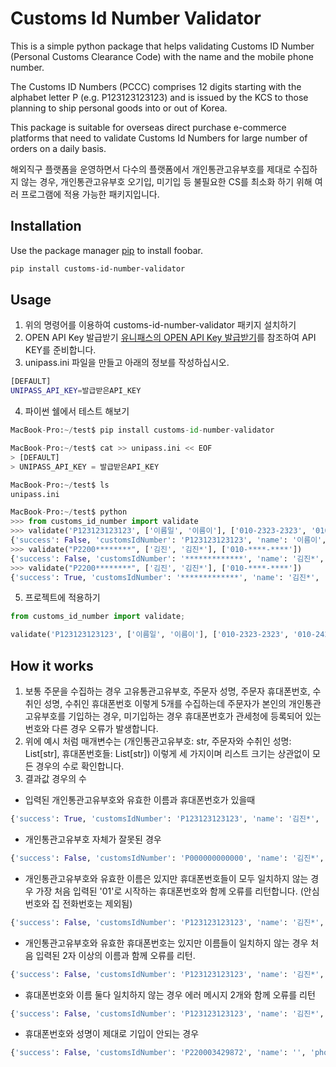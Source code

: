 # Customs Id Number Validator

This is a simple python package that helps validating Customs ID Number (Personal Customs Clearance Code) with the name and the mobile phone number.

The Customs ID Numbers (PCCC) comprises 12 digits starting with the alphabet letter P (e.g. P123123123123) and is issued by the KCS to those planning to ship personal goods into or out of Korea.

This package is suitable for overseas direct purchase e-commerce platforms that need to validate Customs Id Numbers for large number of orders on a daily basis.

해외직구 플랫폼을 운영하면서 다수의 플랫폼에서 개인통관고유부호를 제대로 수집하지 않는 경우, 개인통관고유부호 오기입, 미기입 등 불필요한 CS를 최소화 하기 위해 여러 프로그램에 적용 가능한 패키지입니다. 

## Installation
Use the package manager [pip](https://pip.pypa.io/en/stable/) to install foobar.

```bash
pip install customs-id-number-validator
```

## Usage
1. 위의 명령어를 이용하여 customs-id-number-validator 패키지 설치하기
2. OPEN API Key 발급받기
    <a href="https://blog.naver.com/k_customs/222049852125">유니패스의 OPEN API Key 발급받기</a>를 참조하여 API KEY를 준비합니다.
3. unipass.ini 파일을 만들고 아래의 정보를 작성하십시오.

```bash
[DEFAULT]
UNIPASS_API_KEY=발급받은API_KEY
```

4. 파이썬 쉘에서 테스트 해보기
```python
MacBook-Pro:~/test$ pip install customs-id-number-validator

MacBook-Pro:~/test$ cat >> unipass.ini << EOF 
> [DEFAULT]
> UNIPASS_API_KEY = 발급받은API_KEY

MacBook-Pro:~/test$ ls
unipass.ini    

MacBook-Pro:~/test$ python
>>> from customs_id_number import validate
>>> validate('P123123123123', ['이름일', '이름이'], ['010-2323-2323', '010-2424-2424'])
{'success': False, 'customsIdNumber': 'P123123123123', 'name': '이름이', 'phone': '010-2424-2424', 'errors': ['납세의무자 개인통관고유부호가 존재하지 않습니다.']}
>>> validate("P2200********", ['김진', '김진*'], ['010-****-****'])
{'success': False, 'customsIdNumber': '*************', 'name': '김진*', 'phone': '010-****-****', 'errors': ['납세의무자 휴대전화번호가 일치하지 않습니다.']}
>>> validate("P2200********", ['김진', '김진*'], ['010-****-****'])
{'success': True, 'customsIdNumber': '*************', 'name': '김진*', 'phone': '010-****-****', 'errors': []}
```

5. 프로젝트에 적용하기
```python
from customs_id_number import validate;

validate('P123123123123', ['이름일', '이름이'], ['010-2323-2323', '010-2424-2424'])
```

## How it works

1. 보통 주문을 수집하는 경우 고유통관고유부호, 주문자 성명, 주문자 휴대폰번호, 수취인 성명, 수취인 휴대폰번호 이렇게 5개를 수집하는데 주문자가 본인의 개인통관고유부호를 기입하는 경우, 미기입하는 경우 휴대폰번호가 관세청에 등록되어 있는 번호와 다른 경우 오류가 발생합니다.
2. 위에 예시 처럼 매개변수는 (개인통관고유부호: str, 주문자와 수취인 성명: List[str], 휴대폰번호들: List[str]) 이렇게 세 가지이며 리스트 크기는 상관없이 모든 경우의 수로 확인합니다.
3. 결과값 경우의 수<br />

- 입력된 개인통관고유부호와 유효한 이름과 휴대폰번호가 있을때
```python
{'success': True, 'customsIdNumber': 'P123123123123', 'name': '김진*', 'phone': '010-****-****', 'errors': []}
```
- 개인통관고유부호 자체가 잘못된 경우
```python
{'success': False, 'customsIdNumber': 'P000000000000', 'name': '김진*', 'phone': '010-****-****', 'errors': ['납세의무자 개인통관고유부호가 존재하지 않습니다.']}
```
- 개인통관고유부호와 유효한 이름은 있지만 휴대폰번호들이 모두 일치하지 않는 경우 가장 처음 입력된 '01'로 시작하는 휴대폰번호와 함께 오류를 리턴합니다. (안심번호와 집 전화번호는 제외됨)
```python
{'success': False, 'customsIdNumber': 'P123123123123', 'name': '김진*', 'phone': '010-****-****', 'errors': ['납세의무자 휴대전화번호가 일치하지 않습니다.']}
```
- 개인통관고유부호와 유효한 휴대폰번호는 있지만 이름들이 일치하지 않는 경우 처음 입력된 2자 이상의 이름과 함께 오류를 리턴.
```python
{'success': False, 'customsIdNumber': 'P123123123123', 'name': '김진*', 'phone': '010-****-****',, 'errors': ['입력하신 납세의무자명(김진)이 개인통관고유부호의 성명과 일치하지 않습니다. 납세의무자명(pltxNm)] 파라미터가 깨질경우 UTF-8로 변환하여 실행하십시오.']}
```
- 휴대폰번호와 이름 둘다 일치하지 않는 경우 에러 메시지 2개와 함께 오류를 리턴
```python
{'success': False, 'customsIdNumber': 'P123123123123', 'name': '김진*', 'phone': '010-****-****', 'errors': ['입력하신 납세의무자명(김진)이 개인통관고유부호의 성명과 일치하지 않습니다. 납세의무자명(pltxNm)] 파라미터가 깨질경우 UTF-8로 변환하여 실행하십시오.', '납세의무자 휴대전화번호가 일치하지 않습니다.']}
```
- 휴대폰번호와 성명이 제대로 기입이 안되는 경우
```python
{'success': False, 'customsIdNumber': 'P220003429872', 'name': '', 'phone': '', 'errors': ['납세의무자 성명은(는) 필수입력입니다.', '납세의무자 휴대전화번호은(는) 필수입력입니다.']}
```
